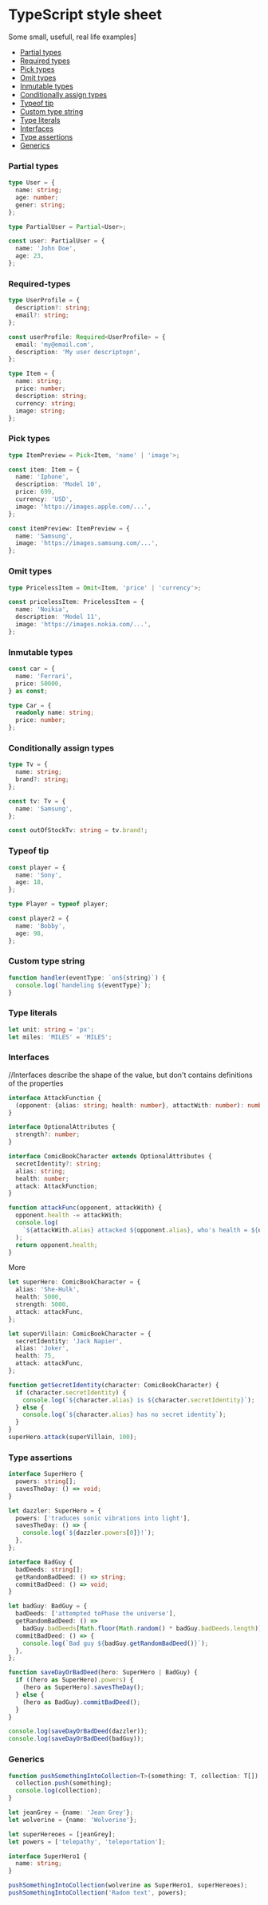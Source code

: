 # TypeScript style sheet
Some small, usefull, real life examples]

- [Partial types](#partial-types)
- [Required types](#required-types)
- [Pick types](#pick-types)
- [Omit types](#omit-types)
- [Inmutable types](#inmutable-types)
- [Conditionally assign types](#conditionally-assign-types)
- [Typeof tip](#typeof-tip)
- [Custom type string](#custom-type-string)
- [Type literals](#type-literals)
- [Interfaces](#interfaces)
- [Type assertions](#type-assertions)
- [Generics](#generics)


### Partial types

```ts
type User = {
  name: string;
  age: number;
  gener: string;
};

type PartialUser = Partial<User>;

const user: PartialUser = {
  name: 'John Doe',
  age: 23,
};
```
### Required-types

```ts
type UserProfile = {
  description?: string;
  email?: string;
};

const userProfile: Required<UserProfile> = {
  email: 'my@email.com',
  description: 'My user descriptopn',
};

type Item = {
  name: string;
  price: number;
  description: string;
  currency: string;
  image: string;
};
```

### Pick types

```ts
type ItemPreview = Pick<Item, 'name' | 'image'>;

const item: Item = {
  name: 'Iphone',
  description: 'Model 10',
  price: 699,
  currency: 'USD',
  image: 'https://images.apple.com/...',
};

const itemPreview: ItemPreview = {
  name: 'Samsung',
  image: 'https://images.samsung.com/...',
};
```
### Omit types

```ts
type PricelessItem = Omit<Item, 'price' | 'currency'>;

const pricelessItem: PricelessItem = {
  name: 'Noikia',
  description: 'Model 11',
  image: 'https://images.nokia.com/...',
};
```

### Inmutable types

```ts
const car = {
  name: 'Ferrari',
  price: 50000,
} as const;

type Car = {
  readonly name: string;
  price: number;
};
```

### Conditionally assign types

```ts
type Tv = {
  name: string;
  brand?: string;
};

const tv: Tv = {
  name: 'Samsung',
};

const outOfStockTv: string = tv.brand!;
```

### Typeof tip

```ts
const player = {
  name: 'Sony',
  age: 18,
};

type Player = typeof player;

const player2 = {
  name: 'Bobby',
  age: 98,
};
```

### Custom type string

```ts
function handler(eventType: `on${string}`) {
  console.log(`handeling ${eventType}`);
}
```

### Type literals

```ts
let unit: string = 'px';
let miles: 'MILES' = 'MILES';
```

### Interfaces

//Interfaces describe the shape of the value, but don't contains definitions of the properties

```ts
interface AttackFunction {
  (opponent: {alias: string; health: number}, attactWith: number): number;
}

interface OptionalAttributes {
  strength?: number;
}

interface ComicBookCharacter extends OptionalAttributes {
  secretIdentity?: string;
  alias: string;
  health: number;
  attack: AttackFunction;
}

function attackFunc(opponent, attackWith) {
  opponent.health -= attackWith;
  console.log(
    `${attackWith.alias} attacked ${opponent.alias}, who's health = ${opponent.health}`,
  );
  return opponent.health;
}
```
More
```ts
let superHero: ComicBookCharacter = {
  alias: 'She-Hulk',
  health: 5000,
  strength: 5000,
  attack: attackFunc,
};

let superVillain: ComicBookCharacter = {
  secretIdentity: 'Jack Napier',
  alias: 'Joker',
  health: 75,
  attack: attackFunc,
};

function getSecretIdentity(character: ComicBookCharacter) {
  if (character.secretIdentity) {
    console.log(`${character.alias} is ${character.secretIdentity}`);
  } else {
    console.log(`${character.alias} has no secret identity`);
  }
}
superHero.attack(superVillain, 100);
```

### Type assertions

```ts
interface SuperHero {
  powers: string[];
  savesTheDay: () => void;
}

let dazzler: SuperHero = {
  powers: ['traduces sonic vibrations into light'],
  savesTheDay: () => {
    console.log(`${dazzler.powers[0]}!`);
  },
};

interface BadGuy {
  badDeeds: string[];
  getRandomBadDeed: () => string;
  commitBadDeed: () => void;
}

let badGuy: BadGuy = {
  badDeeds: ['attempted toPhase the universe'],
  getRandomBadDeed: () =>
    badGuy.badDeeds[Math.floor(Math.random() * badGuy.badDeeds.length)],
  commitBadDeed: () => {
    console.log(`Bad guy ${badGuy.getRandomBadDeed()}`);
  },
};

function saveDayOrBadDeed(hero: SuperHero | BadGuy) {
  if ((hero as SuperHero).powers) {
    (hero as SuperHero).savesTheDay();
  } else {
    (hero as BadGuy).commitBadDeed();
  }
}

console.log(saveDayOrBadDeed(dazzler));
console.log(saveDayOrBadDeed(badGuy));
```
### Generics

```ts
function pushSomethingIntoCollection<T>(something: T, collection: T[]) {
  collection.push(something);
  console.log(collection);
}

let jeanGrey = {name: 'Jean Grey'};
let wolverine = {name: 'Wolverine'};

let superHereoes = [jeanGrey];
let powers = ['telepathy', 'teleportation'];

interface SuperHero1 {
  name: string;
}

pushSomethingIntoCollection(wolverine as SuperHero1, superHereoes);
pushSomethingIntoCollection('Radom text', powers);
```